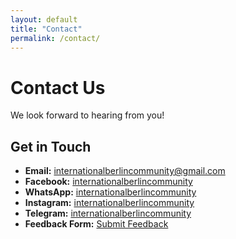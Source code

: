 ```yaml
---
layout: default
title: "Contact"
permalink: /contact/
---
```


<div class="page-header">
  <h1>Contact Us</h1>
  <p>We look forward to hearing from you!</p>
</div>

<div class="content-section">
  <h2>Get in Touch</h2>
  <ul>
    <li><strong>Email:</strong> <a href="mailto:internationalberlincommunity@gmail.com">internationalberlincommunity@gmail.com</a> <i class="fas fa-envelope"></i></li>
    <li><strong>Facebook:</strong> <a href="https://www.facebook.com/internationalberlincommunitye">internationalberlincommunity</a> <i class="fab fa-facebook"></i></li>
    <li><strong>WhatsApp:</strong> <a href="https://chat.whatsapp.com/KvFKTUWcWrd6lhff5YlIow">internationalberlincommunity</a> <i class="fab fa-whatsapp"></i></li>
    <li><strong>Instagram:</strong> <a href="http://www.instagram.com/internationalberlinhiking">internationalberlincommunity</a> <i class="fab fa-instagram"></i></li>
    <li><strong>Telegram:</strong> <a href="https://t.me/+0lxSMmua_rYyYzhk">internationalberlincommunity</a> <i class="fab fa-telegram"></i></li>
    <li><strong>Feedback Form:</strong> <a href="https://docs.google.com/forms/d/e/1FAIpQLSei3YaeIzuYzcsVngduWWDB09b8irdvKtQLqRmCtJsuMRVPQQ/viewform">Submit Feedback</a> <i class="fas fa-pencil-alt"></i></li>
  </ul>
</div>
